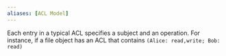 ```yaml
---
aliases: [ACL Model]
---
```


Each entry in a typical ACL specifies a subject and an operation. For instance, if a file object has an ACL that contains `(Alice: read,write; Bob: read)`